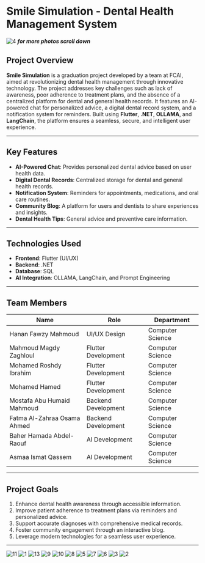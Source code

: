 # Smile Simulation - Dental Health Management System

![4](https://github.com/user-attachments/assets/9859f202-63fd-4e58-9eb0-03e3201b2dfb)
***for more photos scroll down***

## Project Overview
**Smile Simulation** is a graduation project developed by a team at FCAI, aimed at revolutionizing dental health management through innovative technology. The project addresses key challenges such as lack of awareness, poor adherence to treatment plans, and the absence of a centralized platform for dental and general health records. It features an AI-powered chat for personalized advice, a digital dental record system, and a notification system for reminders. Built using **Flutter**, **.NET**, **OLLAMA**, and **LangChain**, the platform ensures a seamless, secure, and intelligent user experience.

---

## Key Features
- **AI-Powered Chat**: Provides personalized dental advice based on user health data.
- **Digital Dental Records**: Centralized storage for dental and general health records.
- **Notification System**: Reminders for appointments, medications, and oral care routines.
- **Community Blog**: A platform for users and dentists to share experiences and insights.
- **Dental Health Tips**: General advice and preventive care information.

---

## Technologies Used
- **Frontend**: Flutter (UI/UX)
- **Backend**: .NET
- **Database**: SQL
- **AI Integration**: OLLAMA, LangChain, and Prompt Engineering

---

## Team Members
| **Name**                     | **Role**               | **Department**   |
|-------------------------------|------------------------|------------------|
| Hanan Fawzy Mahmoud           | UI/UX Design           | Computer Science |
| Mahmoud Magdy Zaghloul        | Flutter Development    | Computer Science |
| Mohamed Roshdy Ibrahim        | Flutter Development    | Computer Science |
| Mohamed Hamed                 | Flutter Development    | Computer Science |
| Mostafa Abu Humaid Mahmoud    | Backend Development    | Computer Science |
| Fatma Al-Zahraa Osama Ahmed   | Backend Development    | Computer Science |
| Baher Hamada Abdel-Raouf      | AI Development         | Computer Science |
| Asmaa Ismat Qassem            | AI Development         | Computer Science |

---

## Project Goals
1. Enhance dental health awareness through accessible information.
2. Improve patient adherence to treatment plans via reminders and personalized advice.
3. Support accurate diagnoses with comprehensive medical records.
4. Foster community engagement through an interactive blog.
5. Leverage modern technologies for a seamless user experience.

---
![11](https://github.com/user-attachments/assets/9985c04b-d1ef-4eb5-9929-6b3fd2ddc9ef)
![1](https://github.com/user-attachments/assets/3c9ebe99-9a8c-433c-8d2d-f12683fe7ae1)
![13](https://github.com/user-attachments/assets/93b3b9a7-01e8-4886-97a9-62c2373f4517)
![9](https://github.com/user-attachments/assets/c0c531ca-324c-4794-8e2d-5247e33481f0)
![10](https://github.com/user-attachments/assets/a5aa6542-fb5e-4c70-904a-aefe5c4a9fb3)
![8](https://github.com/user-attachments/assets/85dd398a-e6ea-4e3e-a00c-ef107bed33bd)
![5](https://github.com/user-attachments/assets/31438c79-b589-438d-9032-11e1195fe14d)
![7](https://github.com/user-attachments/assets/7054f0d5-e75f-415f-a528-653f81bc9938)
![6](https://github.com/user-attachments/assets/68638f0d-4f5c-4263-8f5f-5321ef7cf8c7)
![3](https://github.com/user-attachments/assets/21059029-f1d8-4feb-9bbe-4bca522b57bf)
![2](https://github.com/user-attachments/assets/a5ac8872-6ac8-4210-96eb-fb4eaf4dee5c)


